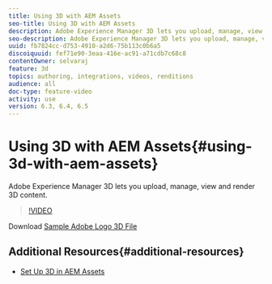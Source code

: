 ```yaml
---
title: Using 3D with AEM Assets
seo-title: Using 3D with AEM Assets
description: Adobe Experience Manager 3D lets you upload, manage, view and render 3D content. 
seo-description: Adobe Experience Manager 3D lets you upload, manage, view and render 3D content. 
uuid: fb7824cc-d753-4910-a2d6-75b113c0b6a5
discoiquuid: fef71e90-3eaa-416e-ac91-a71cdb7c68c8
contentOwner: selvaraj
feature: 3d
topics: authoring, integrations, videos, renditions
audience: all
doc-type: feature-video
activity: use
version: 6.3, 6.4, 6.5
---
```


# Using 3D with AEM Assets{#using-3d-with-aem-assets}

Adobe Experience Manager 3D lets you upload, manage, view and render 3D content.

>[!VIDEO](https://video.tv.adobe.com/v/18491/?quality=9)

Download [Sample Adobe Logo 3D File](assets/adobe-logo.zip)

## Additional Resources{#additional-resources}

* [Set Up 3D in AEM Assets](3d-assets-technical-video-setup.md)